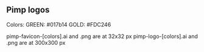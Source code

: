 ## Pimp logos

Colors: GREEN: #017b14 GOLD: #FDC246 

pimp-favicon-[colors].ai and .png are at 32x32 px
pimp-logo-[colors].ai and .png are at 300x300 px



